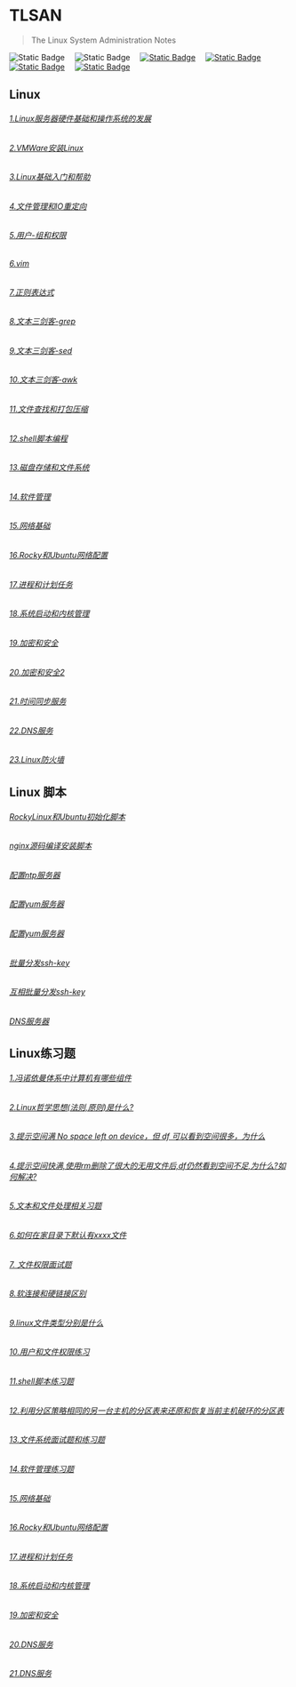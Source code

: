 # TLSAN
> The Linux System Administration Notes

<img alt="Static Badge" src="https://img.shields.io/badge/Linux-Shell-blue">&emsp;
<img alt="Static Badge" src="https://img.shields.io/badge/License-MPL--2.0-yellow">&emsp;
<a href="https://hub.docker.com/"  target="_blank"><img alt="Static Badge" src="https://img.shields.io/badge/docker-red"></a>&emsp;
<a href="https://nginx.org/en/download.html"><img alt="Static Badge" src="https://img.shields.io/badge/nginx-gray"></a>&emsp;
<a href="https://www.vim.org/"><img alt="Static Badge" src="https://img.shields.io/badge/vim-purple"></a>&emsp;
<a href='javascript:((function(){function a(){for(var a=document.getElementsByClassName("mw_added_css"),b=0;b<a.length;b++)document.body.removeChild(a[b])}function b(){var a=document.createElement("div");a.setAttribute("class","mw-strobe_light"),document.body.appendChild(a),setTimeout(function(){document.body.removeChild(a)},100)}function c(a){return{height:a.offsetHeight,width:a.offsetWidth}}function d(a){var b=c(a);return b.height>10&&b.height<2000&&b.width>10&&b.width<2000}function e(a){for(var b=a,c=0;!!b;)c+=b.offsetTop,b=b.offsetParent;return c}function f(a){var b=e(a);return b>=q&&b<=p+q}function g(a){a.className+=" "+n+" "+"im_first"}function h(a){a.className+=" "+n+" "+o[Math.floor(Math.random()*o.length)]}function j(){for(var a=document.getElementsByClassName(n),b=0;b<a.length;)a[b].className=a[b].className.replace(n,"mw-harlem_shake_slow");n="mw-harlem_shake_slow"}function k(){for(var a=document.getElementsByClassName(n),b=new RegExp("\\b"+n+"\\b"),c=0;c<a.length;)a[c].className=a[c].className.replace(b,"")}var l,m,n="mw-harlem_shake_me",o=["im_drunk","im_baked","im_trippin","im_blown"],p=function(){var a=document.documentElement;if(!!window.innerWidth)return window.innerHeight;return a&&!isNaN(a.clientHeight)?a.clientHeight:0}(),q=function(){return window.pageYOffset?window.pageYOffset:Math.max(document.documentElement.scrollTop,document.body.scrollTop)}(),r=document.getElementsByTagName("*"),s=r.length,t=null;for(l=0;l<s;l++)if(m=r[l],d(m)&&f(m)){t=m;break}if(null===m)return void console.warn("Could not find a node of the right size. Please try a different page.");(function(){var a=document.createElement("link");a.setAttribute("type","text/css"),a.setAttribute("rel","stylesheet"),a.setAttribute("href","./resource/harlem-shake-style.css"),a.setAttribute("class","mw_added_css"),document.body.appendChild(a)})(),function(){var c=document.createElement("audio");c.setAttribute("class","mw_added_css"),c.src="./resource/harlem-shake.mp3",c.loop=!1;var d=!1,e=!1,f=!1;c.addEventListener("timeupdate",function(){var a,l=c.currentTime,m=u,n=m.length;if(.5<=l&&!d&&(d=!0,g(t)),15.5<=l&&!e)for(e=!0,k(),b(),a=0;a<n;a++)h(m[a]);28.4<=c.currentTime&&!f&&(f=!0,j())},!0),c.addEventListener("ended",function(){k(),a()},!0),c.innerHTML="<p>If you are reading this, it is because your browser does not support the audio element. We recommend that you get a new browser.</p>",document.body.appendChild(c),c.play()}();var u=[];for(l=0;l<s;l++)m=r[l],d(m)&&u.push(m)})())()' target="_self"><img alt="Static Badge" src="https://img.shields.io/badge/high一下-yellow"></a>&emsp;



## Linux
###### [1.Linux服务器硬件基础和操作系统的发展](./LinuxBasics/1.Linux服务器硬件基础和操作系统的发展.md)
###### [2.VMWare安装Linux](./LinuxBasics/2.VMWare安装Linux.md)
###### [3.Linux基础入门和帮助](./LinuxBasics/3.Linux基础入门和帮助.md)
###### [4.文件管理和IO重定向](./LinuxBasics/4.文件管理和IO重定向.md)
###### [5.用户-组和权限](./LinuxBasics/5.用户-组和权限.md)
###### [6.vim](./LinuxBasics/6.vim.md)
###### [7.正则表达式](./LinuxBasics/7.正则表达式.md)
###### [8.文本三剑客-grep](./LinuxBasics/8.grep.md)
###### [9.文本三剑客-sed](./LinuxBasics/9.sed.md)
###### [10.文本三剑客-awk](./LinuxBasics/10.awk.md)
###### [11.文件查找和打包压缩](./LinuxBasics/11.文件查找和打包压缩.md)
###### [12.shell脚本编程](./LinuxBasics/12.shell脚本编程.md)
###### [13.磁盘存储和文件系统](./LinuxBasics/13.磁盘存储和文件系统.md)
###### [14.软件管理](./LinuxBasics/14.软件管理.md)
###### [15.网络基础](./LinuxBasics/15.网络基础.md)
###### [16.Rocky和Ubuntu网络配置](./LinuxBasics/16.Rocky和Ubuntu网络配置.md)
###### [17.进程和计划任务](./LinuxBasics/17.进程和计划任务.md)
###### [18.系统启动和内核管理](./LinuxBasics/18.系统启动和内核管理.md)
###### [19.加密和安全](./LinuxBasics/19.加密和安全.md)
###### [20.加密和安全2](./LinuxBasics/20.加密和安全2.md)
###### [21.时间同步服务](./LinuxBasics/21.时间同步服务.md)
###### [22.DNS服务](./LinuxBasics/22.DNS.md)
###### [23.Linux防火墙](./LinuxBasics/23.Linux防火墙.md)


## Linux 脚本
###### [RockyLinux和Ubuntu初始化脚本](./scripts/system-reset/system_reset.sh)
###### [nginx源码编译安装脚本](./scripts/nginx-install/nginx_install.sh)
###### [配置ntp服务器](./scripts/config-ntp-server/config-ntp-server.sh)
###### [配置yum服务器](./scripts/config-yum-server/config-yum-server.sh)
###### [配置yum服务器](./scripts/config-yum-server/rsync-local-repo.sh)
###### [批量分发ssh-key](./scripts/ssh-key-copy/one2more-ssh-key-copy.sh)
###### [互相批量分发ssh-key](./scripts/ssh-key-copy/more2more-ssh-key-copy.sh)
###### [DNS服务器](./scripts/dns-server/dns-server.sh)


## Linux练习题 
###### [1.冯诺依曼体系中计算机有哪些组件](./Interview/冯诺依曼体系中计算机有哪些组件.md)
###### [2.Linux哲学思想(法则,原则)是什么?](./Interview/Linux哲学思想是什么.md)
###### [3.提示空间满 No space left on device，但 df 可以看到空间很多，为什么](./Interview/提示空间满Nospaceleftondevice但df可以看到空间很多,为什么.md)
###### [4.提示空间快满,使用rm删除了很大的无用文件后,df仍然看到空间不足,为什么?如何解决?](./Interview/提示空间快满,使用rm删除了很大的无用文件后,df仍然看到空间不足,为什么如何解决.md)
###### [5.文本和文件处理相关习题](./Interview/TextAndFileExercise.md)
###### [6.如何在家目录下默认有xxxx文件](./Interview/如何在家目录下默认有xxxx文件.md)
###### [7. 文件权限面试题](./Interview/文件权限面试题.md)
###### [8.软连接和硬链接区别](./Interview/软连接和硬链接区别.md)
###### [9.linux文件类型分别是什么](./Interview/Linux文件类型.md)
###### [10.用户和文件权限练习](./Interview/用户和文件权限练习.md)
###### [11.shell脚本练习题](./Interview/shell脚本练习题.md)
###### [12.利用分区策略相同的另一台主机的分区表来还原和恢复当前主机破环的分区表](./Interview/利用分区策略相同的另一台主机的分区表来还原和恢复当前主机破环的分区表.md)
###### [13.文件系统面试题和练习题](./Interview/文件系统面试题.md)
###### [14.软件管理练习题](./Interview/软件管理练习题.md)
###### [15.网络基础](./Interview/网路基础.md)
###### [16.Rocky和Ubuntu网络配置](./Interview/Rocky和Ubuntu网络配置.md)
###### [17.进程和计划任务](./Interview/进程和计划任务.md)
###### [18.系统启动和内核管理](./Interview/系统启动和内核管理.md)
###### [19.加密和安全](./Interview/加密和安全.md)
###### [20.DNS服务](./Interview/DNS.md)
###### [21.DNS服务](./Interview/Linux防火墙.md)



